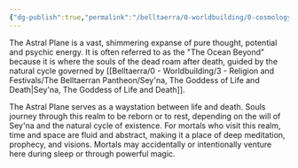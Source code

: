 ```yaml
---
{"dg-publish":true,"permalink":"/belltaerra/0-worldbuilding/0-cosmology/planes-of-existence/1-astral-plane/"}
---
```



The Astral Plane is a vast, shimmering expanse of pure thought, potential and psychic energy. It is often referred to as the "The Ocean Beyond" because it is where the souls of the dead roam after death, guided by the natural cycle governed by [[Belltaerra/0 - Worldbuilding/3 - Religion and Festivals/The Belltaerran Pantheon/Sey'na, The Goddess of Life and Death\|Sey'na, The Goddess of Life and Death]]. 

The Astral Plane serves as a waystation between life and death. Souls journey through this realm to be reborn or to rest, depending on the will of Sey'na and the natural cycle of existence. For mortals who visit this realm, time and space are fluid and abstract, making it a place of deep meditation, prophecy, and visions. Mortals may accidentally or intentionally venture here during sleep or through powerful magic.